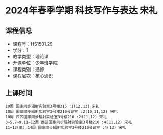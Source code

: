# 2024年春季学期 科技写作与表达 宋礼






## 课程信息

- 课程号：HS1501.29
- 学分：1
- 教学类型：理论课
- 开课单位：少年班学院
- 课程类别：通修
- 课程层次：核心通识

## 上课时间

```
10周 国家同步辐射实验室3号楼315 :1(12,13) 宋礼
10周 国家同步辐射实验室3号楼210会议室 :2(10,11,12) 宋礼
10周 西区国家同步辐射实验室3号楼210 :2(11,12) 宋礼
3~5,7~9,11~12周 西区国家同步辐射实验室3号楼210 :4(11,12) 宋礼
11~13(单),14周 国家同步辐射实验室3号楼210会议室 :4(13) 宋礼
```


